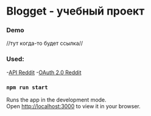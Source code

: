 # Blogget - учебный проект

### Demo

//тут когда-то будет ссылка//

### Used:
-[API Reddit](https://www.reddit.com/dev/api/)
-[OAuth 2.0 Reddit](https://github.com/reddit-archive/reddit/wiki/OAuth2)

### `npm run start`

Runs the app in the development mode.\
Open [http://localhost:3000](http://localhost:3000) to view it in your browser.

